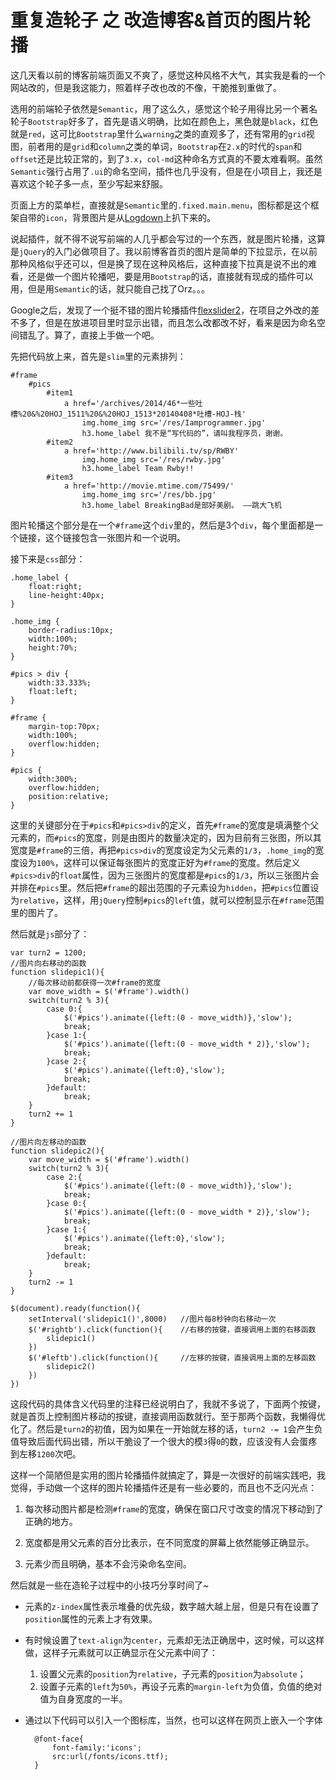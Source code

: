# 重复造轮子 之 改造博客&首页的图片轮播  

这几天看以前的博客前端页面又不爽了，感觉这种风格不大气，其实我是看的一个网站改的，但是我这能力，照着样子改也改的不像，干脆推到重做了。  

选用的前端轮子依然是```Semantic```，用了这么久，感觉这个轮子用得比另一个著名轮子```Bootstrap```好多了，首先是语义明确，比如在颜色上，黑色就是```black```，红色就是```red```，这可比```Bootstrap```里什么```warning```之类的直观多了，还有常用的```grid```视图，前者用的是```grid```和```column```之类的单词，```Bootstrap```在```2.x```的时代的```span```和```offset```还是比较正常的，到了```3.x```，```col-md```这种命名方式真的不要太难看啊。虽然```Semantic```强行占用了```.ui```的命名空间，插件也几乎没有，但是在小项目上，我还是喜欢这个轮子多一点，至少写起来舒服。  

页面上方的菜单栏，直接就是```Semantic```里的```.fixed.main.menu```，图标都是这个框架自带的```icon```，背景图片是从[Logdown](http://logdown.com/)上扒下来的。

说起插件，就不得不说写前端的人几乎都会写过的一个东西，就是图片轮播，这算是```jQuery```的入门必做项目了。我以前博客首页的图片是简单的下拉显示，在以前那种风格似乎还可以，但是换了现在这种风格后，这种直接下拉真是说不出的难看，还是做一个图片轮播吧，要是用```Bootstrap```的话，直接就有现成的插件可以用，但是用```Semantic```的话，就只能自己找了Orz。。。   

Google之后，发现了一个挺不错的图片轮播插件[flexslider2](http://flexslider.woothemes.com/)，在项目之外改的差不多了，但是在放进项目里时显示出错，而且怎么改都改不好，看来是因为命名空间错乱了。算了，直接上手做一个吧。  

先把代码放上来，首先是```slim```里的元素排列：

    #frame
        #pics
            #item1
                a href='/archives/2014/46*一些吐槽%20&%20HOJ_1511%20&%20HOJ_1513*20140408*吐槽-HOJ-栈'
                    img.home_img src='/res/Iamprogrammer.jpg'
                    h3.home_label 我不是“写代码的”，请叫我程序员，谢谢。
            #item2
                a href='http://www.bilibili.tv/sp/RWBY'
                    img.home_img src='/res/rwby.jpg'
                    h3.home_label Team Rwby!!
            #item3
                a href='http://movie.mtime.com/75499/'
                    img.home_img src='/res/bb.jpg'
                    h3.home_label BreakingBad是部好美剧。 ——跳大飞机

图片轮播这个部分是在一个```#frame```这个```div```里的，然后是3个```div```，每个里面都是一个链接，这个链接包含一张图片和一个说明。  

接下来是```css```部分：  

    .home_label {
        float:right;
        line-height:40px;
    }

    .home_img {
        border-radius:10px;
        width:100%;
        height:70%;
    }

    #pics > div {
        width:33.333%;
        float:left;
    }

    #frame {
        margin-top:70px;
        width:100%;
        overflow:hidden;
    }

    #pics {
        width:300%;
        overflow:hidden;
        position:relative;
    }

这里的关键部分在于```#pics```和```#pics>div```的定义，首先```#frame```的宽度是填满整个父元素的，而```#pics```的宽度，则是由图片的数量决定的，因为目前有三张图，所以其宽度是```#frame```的三倍，再把```#pics>div```的宽度设定为父元素的```1/3```，```.home_img```的宽度设为```100%```，这样可以保证每张图片的宽度正好为```#frame```的宽度。然后定义```#pics>div```的```float```属性，因为三张图片的宽度都是```#pics```的```1/3```，所以三张图片会并排在```#pics```里。然后把```#frame```的超出范围的子元素设为```hidden```，把```#pics```位置设为```relative```，这样，用```jQuery```控制```#pics```的```left```值，就可以控制显示在```#frame```范围里的图片了。  

然后就是```js```部分了：  

    var turn2 = 1200;
    //图片向右移动的函数
    function slidepic1(){
        //每次移动前都获得一次#frame的宽度
        var move_width = $('#frame').width()
        switch(turn2 % 3){
            case 0:{
                $('#pics').animate({left:(0 - move_width)},'slow');
                break;
            }case 1:{
                $('#pics').animate({left:(0 - move_width * 2)},'slow');
                break;
            }case 2:{
                $('#pics').animate({left:0},'slow');
                break;
            }default:
                break;
        }
        turn2 += 1
    }
    
    //图片向左移动的函数
    function slidepic2(){   
        var move_width = $('#frame').width()
        switch(turn2 % 3){
            case 2:{
                $('#pics').animate({left:(0 - move_width)},'slow');
                break;
            }case 0:{
                $('#pics').animate({left:(0 - move_width * 2)},'slow');
                break;
            }case 1:{
                $('#pics').animate({left:0},'slow');
                break;
            }default:
                break;
        }
        turn2 -= 1
    }

    $(document).ready(function(){
        setInterval('slidepic1()',8000)   //图片每8秒钟向右移动一次
        $('#rightb').click(function(){    //右移的按键，直接调用上面的右移函数
            slidepic1()
        })
        $('#leftb').click(function(){     //左移的按键，直接调用上面的左移函数
            slidepic2()
        })
    })  
  	
这段代码的具体含义代码里的注释已经说明白了，我就不多说了，下面两个按键，就是首页上控制图片移动的按键，直接调用函数就行。至于那两个函数，我懒得优化了。然后是```turn2```的初值，因为如果在一开始就左移的话，```turn2 -= 1```会产生负值导致后面代码出错，所以干脆设了一个很大的模```3```得```0```的数，应该没有人会蛋疼到左移```1200```次吧。  

这样一个简陋但是实用的图片轮播插件就搞定了，算是一次很好的前端实践吧，我觉得，手动做一个这样的图片轮播插件还是有一些必要的，而且也不乏闪光点：

1. 每次移动图片都是检测```#frame```的宽度，确保在窗口尺寸改变的情况下移动到了正确的地方。

2. 宽度都是用父元素的百分比表示，在不同宽度的屏幕上依然能够正确显示。  

3. 元素少而且明确，基本不会污染命名空间。  

然后就是一些在造轮子过程中的小技巧分享时间了~

- 元素的```z-index```属性表示堆叠的优先级，数字越大越上层，但是只有在设置了```position```属性的元素上才有效果。

- 有时候设置了```text-align```为```center```，元素却无法正确居中，这时候，可以这样做，这样子元素就可以正确显示在父元素中间了：  
  1. 设置父元素的```position```为```relative```，子元素的```position```为```absolute```；  
  2. 设置子元素的```left```为```50%```，再设子元素的```margin-left```为负值，负值的绝对值为自身宽度的一半。 

- 通过以下代码可以引入一个图标库，当然，也可以这样在网页上嵌入一个字体  
	
        @font-face{
            font-family:'icons';
            src:url(/fonts/icons.ttf); 
        }